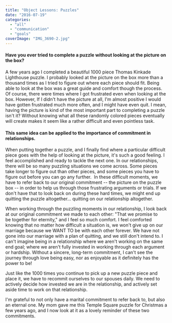 ```yaml
---
title: "Object Lessons: Puzzles"
date: "2016-07-19"
categories: 
  - "all"
  - "communication"
  - "goals"
coverImage: "IMG_3690-2.jpg"
---
```


#### Have you ever tried to complete a puzzle without looking at the picture on the box?

A few years ago I completed a beautiful 1000 piece Thomas Kinkade Lighthouse puzzle. I probably looked at the picture on the box more than a thousand times as I tried to figure out where each piece should fit. Being able to look at the box was a great guide and comfort though the process. Of course, there were times where I got frustrated even when looking at the box. However, If I didn't have the picture at all, I'm almost positive I would have gotten frustrated much more often, and I might have even quit. I mean, having the picture is kind of the most important part to completing a puzzle isn't it? Without knowing what all these randomly colored pieces eventually will create makes it seem like a rather difficult and even pointless task.

#### This same idea can be applied to the importance of commitment in relationships.

When putting together a puzzle, and I finally find where a particular difficult piece goes with the help of looking at the picture, it's such a good feeling. I feel accomplished and ready to tackle the next one. In our relationships, there will be so many puzzling situations we come across. Some pieces take longer to figure out than other pieces, and some pieces you have to figure out before you can go any further.  In these difficult moments, we have to refer back to our original commitment -- the picture on the puzzle box -- in order to help us through those frustrating arguments or trials. If we don't have that to look back on during these hard times, we might end up quitting the puzzle altogether... quitting on our relationship altogether.

When working through the puzzling moments in our relationship, I look back at our original commitment we made to each other: "That we promise to be together for eternity," and I feel so much comfort. I feel comforted knowing that no matter how difficult a situation is, we won't give up on our marriage because we WANT TO be with each other forever. We have not gone into our marriage with a plan of quitting, and we still don't intend to. I can't imagine being in a relationship where we aren't working on the same end goal; where we aren't fully invested in working through each argument or hardship. Without a sincere, long-term commitment, I can't see the journey through love being easy, nor as enjoyable as it definitely has the power to be!

Just like the 1000 times you continue to pick up a new puzzle piece and place it, we have to recommit ourselves to our spouses daily. We need to actively decide how invested we are in the relationship, and actively set aside time to work on that relationship.

I'm grateful to not only have a marital commitment to refer back to, but also an eternal one. My mom gave me this Temple Square puzzle for Christmas a few years ago, and I now look at it as a lovely reminder of these two commitments.
